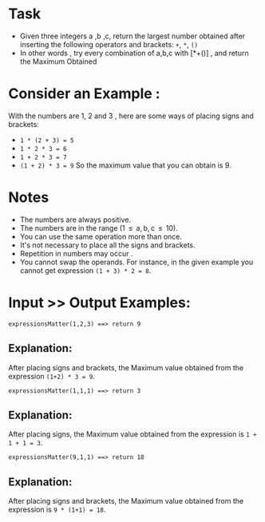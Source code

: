 # Task

- Given three integers a ,b ,c, return the largest number obtained after inserting the following operators and brackets: `+`, `*`, `()`
- In other words , try every combination of a,b,c with [*+()] , and return the Maximum Obtained

# Consider an Example :

With the numbers are 1, 2 and 3 , here are some ways of placing signs and brackets:

- `1 * (2 + 3) = 5`
- `1 * 2 * 3 = 6`
- `1 + 2 * 3 = 7`
- `(1 + 2) * 3 = 9`
  So the maximum value that you can obtain is 9.

# Notes

- The numbers are always positive.
- The numbers are in the range (1  ≤  a, b, c  ≤  10).
- You can use the same operation more than once.
- It's not necessary to place all the signs and brackets.
- Repetition in numbers may occur .
- You cannot swap the operands. For instance, in the given example you cannot get expression `(1 + 3) * 2 = 8`.

# Input >> Output Examples:

`expressionsMatter(1,2,3) ==> return 9`

## Explanation:

After placing signs and brackets, the Maximum value obtained from the expression `(1+2) * 3 = 9`.

`expressionsMatter(1,1,1) ==> return 3`

## Explanation:

After placing signs, the Maximum value obtained from the expression is `1 + 1 + 1 = 3`.

`expressionsMatter(9,1,1) ==> return 18`

## Explanation:

After placing signs and brackets, the Maximum value obtained from the expression is `9 * (1+1) = 18`.

